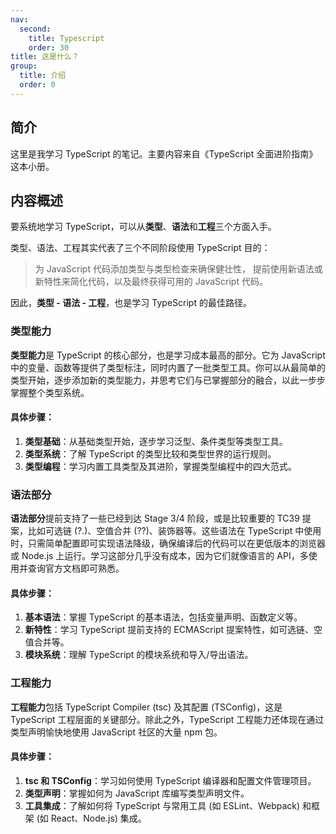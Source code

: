 ```yaml
---
nav:
  second:
    title: Typescript
    order: 30
title: 这是什么？
group:
  title: 介绍
  order: 0
---
```


## 简介

这里是我学习 TypeScript 的笔记。主要内容来自《TypeScript 全面进阶指南》这本小册。

## 内容概述

要系统地学习 TypeScript，可以从**类型**、**语法**和**工程**三个方面入手。

类型、语法、工程其实代表了三个不同阶段使用 TypeScript 目的：

> 为 JavaScript 代码添加类型与类型检查来确保健壮性， 提前使用新语法或新特性来简化代码，以及最终获得可用的 JavaScript 代码。

因此，**类型 - 语法 - 工程**，也是学习 TypeScript 的最佳路径。

### 类型能力

**类型能力**是 TypeScript 的核心部分，也是学习成本最高的部分。它为 JavaScript 中的变量、函数等提供了类型标注，同时内置了一批类型工具。你可以从最简单的类型开始，逐步添加新的类型能力，并思考它们与已掌握部分的融合，以此一步步掌握整个类型系统。

#### 具体步骤：

1. **类型基础**：从基础类型开始，逐步学习泛型、条件类型等类型工具。
2. **类型系统**：了解 TypeScript 的类型比较和类型世界的运行规则。
3. **类型编程**：学习内置工具类型及其进阶，掌握类型编程中的四大范式。

### 语法部分

**语法部分**提前支持了一些已经到达 Stage 3/4 阶段，或是比较重要的 TC39 提案，比如可选链 (?.)、空值合并 (??)、装饰器等。这些语法在 TypeScript 中使用时，只需简单配置即可实现语法降级，确保编译后的代码可以在更低版本的浏览器或 Node.js 上运行。学习这部分几乎没有成本，因为它们就像语言的 API，多使用并查询官方文档即可熟悉。

#### 具体步骤：

1. **基本语法**：掌握 TypeScript 的基本语法，包括变量声明、函数定义等。
2. **新特性**：学习 TypeScript 提前支持的 ECMAScript 提案特性，如可选链、空值合并等。
3. **模块系统**：理解 TypeScript 的模块系统和导入/导出语法。

### 工程能力

**工程能力**包括 TypeScript Compiler (tsc) 及其配置 (TSConfig)，这是 TypeScript 工程层面的关键部分。除此之外，TypeScript 工程能力还体现在通过类型声明愉快地使用 JavaScript 社区的大量 npm 包。

#### 具体步骤：

1. **tsc 和 TSConfig**：学习如何使用 TypeScript 编译器和配置文件管理项目。
2. **类型声明**：掌握如何为 JavaScript 库编写类型声明文件。
3. **工具集成**：了解如何将 TypeScript 与常用工具 (如 ESLint、Webpack) 和框架 (如 React、Node.js) 集成。
